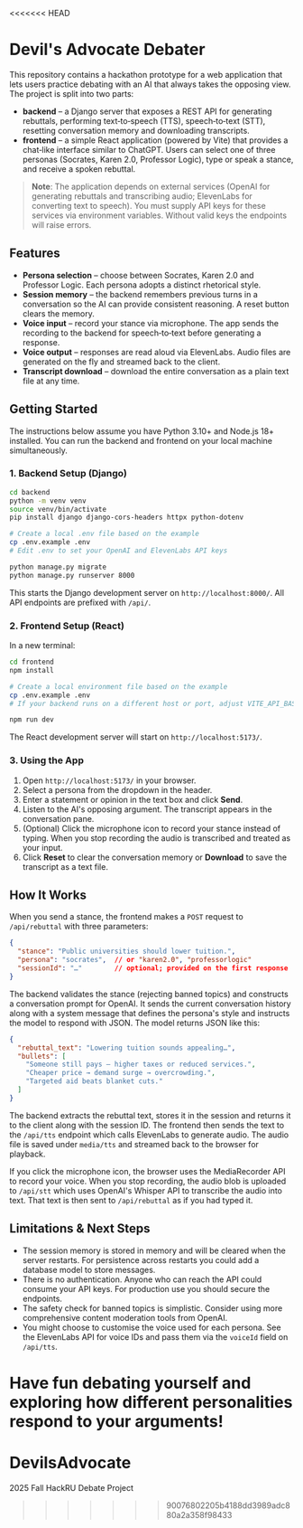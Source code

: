 <<<<<<< HEAD
# Devil's Advocate Debater

This repository contains a hackathon prototype for a web application that
lets users practice debating with an AI that always takes the opposing view.
The project is split into two parts:

* **backend** – a Django server that exposes a REST API for generating
  rebuttals, performing text‑to‑speech (TTS), speech‑to‑text (STT),
  resetting conversation memory and downloading transcripts.
* **frontend** – a simple React application (powered by Vite) that
  provides a chat‑like interface similar to ChatGPT. Users can select one
  of three personas (Socrates, Karen 2.0, Professor Logic), type or speak
  a stance, and receive a spoken rebuttal.

> **Note**: The application depends on external services (OpenAI for
> generating rebuttals and transcribing audio; ElevenLabs for converting
> text to speech). You must supply API keys for these services via
> environment variables. Without valid keys the endpoints will raise
> errors.

## Features

* **Persona selection** – choose between Socrates, Karen 2.0 and
  Professor Logic. Each persona adopts a distinct rhetorical style.
* **Session memory** – the backend remembers previous turns in a
  conversation so the AI can provide consistent reasoning. A reset button
  clears the memory.
* **Voice input** – record your stance via microphone. The app sends the
  recording to the backend for speech‑to‑text before generating a
  response.
* **Voice output** – responses are read aloud via ElevenLabs. Audio files
  are generated on the fly and streamed back to the client.
* **Transcript download** – download the entire conversation as a plain
  text file at any time.

## Getting Started

The instructions below assume you have Python 3.10+ and Node.js 18+
installed. You can run the backend and frontend on your local machine
simultaneously.

### 1. Backend Setup (Django)

```bash
cd backend
python -m venv venv
source venv/bin/activate
pip install django django-cors-headers httpx python-dotenv

# Create a local .env file based on the example
cp .env.example .env
# Edit .env to set your OpenAI and ElevenLabs API keys

python manage.py migrate
python manage.py runserver 8000
```

This starts the Django development server on `http://localhost:8000/`. All
API endpoints are prefixed with `/api/`.

### 2. Frontend Setup (React)

In a new terminal:

```bash
cd frontend
npm install

# Create a local environment file based on the example
cp .env.example .env
# If your backend runs on a different host or port, adjust VITE_API_BASE

npm run dev
```

The React development server will start on `http://localhost:5173/`.

### 3. Using the App

1. Open `http://localhost:5173/` in your browser.
2. Select a persona from the dropdown in the header.
3. Enter a statement or opinion in the text box and click **Send**.
4. Listen to the AI's opposing argument. The transcript appears in the
   conversation pane.
5. (Optional) Click the microphone icon to record your stance instead of
   typing. When you stop recording the audio is transcribed and treated as
   your input.
6. Click **Reset** to clear the conversation memory or **Download** to
   save the transcript as a text file.

## How It Works

When you send a stance, the frontend makes a `POST` request to
`/api/rebuttal` with three parameters:

```json
{
  "stance": "Public universities should lower tuition.",
  "persona": "socrates",  // or "karen2.0", "professorlogic"
  "sessionId": "…"        // optional; provided on the first response
}
```

The backend validates the stance (rejecting banned topics) and
constructs a conversation prompt for OpenAI. It sends the current
conversation history along with a system message that defines the
persona's style and instructs the model to respond with JSON. The model
returns JSON like this:

```json
{
  "rebuttal_text": "Lowering tuition sounds appealing…",
  "bullets": [
    "Someone still pays — higher taxes or reduced services.",
    "Cheaper price → demand surge → overcrowding.",
    "Targeted aid beats blanket cuts."
  ]
}
```

The backend extracts the rebuttal text, stores it in the session and
returns it to the client along with the session ID. The frontend then
sends the text to the `/api/tts` endpoint which calls ElevenLabs to
generate audio. The audio file is saved under `media/tts` and streamed
back to the browser for playback.

If you click the microphone icon, the browser uses the MediaRecorder API
to record your voice. When you stop recording, the audio blob is
uploaded to `/api/stt` which uses OpenAI's Whisper API to transcribe
the audio into text. That text is then sent to `/api/rebuttal` as if
you had typed it.

## Limitations & Next Steps

* The session memory is stored in memory and will be cleared when the
  server restarts. For persistence across restarts you could add a
  database model to store messages.
* There is no authentication. Anyone who can reach the API could
  consume your API keys. For production use you should secure the
  endpoints.
* The safety check for banned topics is simplistic. Consider using more
  comprehensive content moderation tools from OpenAI.
* You might choose to customise the voice used for each persona. See the
  ElevenLabs API for voice IDs and pass them via the `voiceId` field on
  `/api/tts`.

Have fun debating yourself and exploring how different personalities
respond to your arguments!
=======
# DevilsAdvocate
2025 Fall HackRU Debate Project
>>>>>>> 90076802205b4188dd3989adc880a2a358f98433
